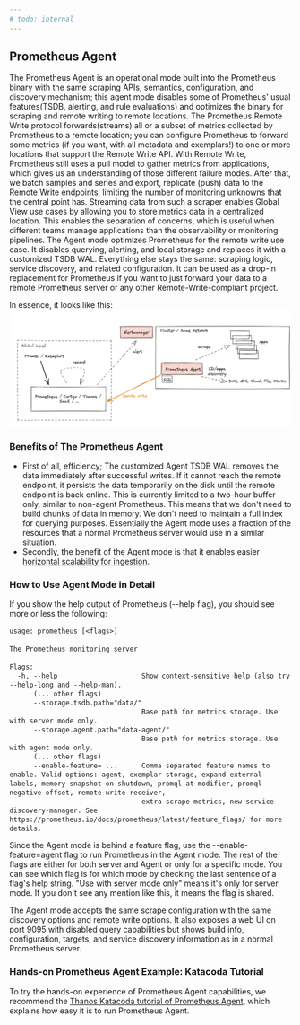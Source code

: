 ```yaml
---
# todo: internal
---
```


## Prometheus Agent
The Prometheus Agent is an operational mode built into the Prometheus binary with the same scraping APIs, semantics, configuration, and discovery mechanism; this agent mode disables some of Prometheus' usual features(TSDB, alerting, and rule evaluations) and optimizes the binary for scraping and remote writing to remote locations. 
The Prometheus Remote Write protocol forwards(streams) all or a subset of metrics collected by Prometheus to a remote location; you can configure Prometheus to forward some metrics (if you want, with all metadata and exemplars!) to one or more locations that support the Remote Write API. 
With Remote Write, Prometheus still uses a pull model to gather metrics from applications, which gives us an understanding of those different failure modes. After that, we batch samples and series and export, replicate (push) data to the Remote Write endpoints, limiting the number of monitoring unknowns that the central point has.
Streaming data from such a scraper enables Global View use cases by allowing you to store metrics data in a centralized location. This enables the separation of concerns, which is useful when different teams manage applications than the observability or monitoring pipelines. 
The Agent mode optimizes Prometheus for the remote write use case. It disables querying, alerting, and local storage and replaces it with a customized TSDB WAL. Everything else stays the same: scraping logic, service discovery, and related configuration. It can be used as a drop-in replacement for Prometheus if you want to just forward your data to a remote Prometheus server or any other Remote-Write-compliant project. 

In essence, it looks like this:
![Prometheus Agent Remote Write](./images/prometheus_agent.png)

### Benefits of The Prometheus Agent
- First of all, efficiency; The customized Agent TSDB WAL removes the data immediately after successful writes. If it cannot reach the remote endpoint, it persists the data temporarily on the disk until the remote endpoint is back online. This is currently limited to a two-hour buffer only, similar to non-agent Prometheus. This means that we don't need to build chunks of data in memory. We don't need to maintain a full index for querying purposes. Essentially the Agent mode uses a fraction of the resources that a normal Prometheus server would use in a similar situation.
- Secondly, the benefit of the Agent mode is that it enables easier [horizontal scalability for ingestion](https://prometheus.io/blog/2021/11/16/agent/#the-dream-auto-scalable-metric-ingestion).

### How to Use Agent Mode in Detail
If you show the help output of Prometheus (--help flag), you should see more or less the following:

```
usage: prometheus [<flags>]

The Prometheus monitoring server

Flags:
  -h, --help                     Show context-sensitive help (also try --help-long and --help-man).
      (... other flags)
      --storage.tsdb.path="data/"
                                 Base path for metrics storage. Use with server mode only.
      --storage.agent.path="data-agent/"
                                 Base path for metrics storage. Use with agent mode only.
      (... other flags)
      --enable-feature= ...      Comma separated feature names to enable. Valid options: agent, exemplar-storage, expand-external-labels, memory-snapshot-on-shutdown, promql-at-modifier, promql-negative-offset, remote-write-receiver,
                                 extra-scrape-metrics, new-service-discovery-manager. See https://prometheus.io/docs/prometheus/latest/feature_flags/ for more details.
```

Since the Agent mode is behind a feature flag, use the --enable-feature=agent flag to run Prometheus in the Agent mode. The rest of the flags are either for both server and Agent or only for a specific mode. You can see which flag is for which mode by checking the last sentence of a flag's help string. "Use with server mode only" means it's only for server mode. If you don't see any mention like this, it means the flag is shared.

The Agent mode accepts the same scrape configuration with the same discovery options and remote write options. It also exposes a web UI  on port 9095 with disabled query capabilities but shows build info, configuration, targets, and service discovery information as in a normal Prometheus server.

### Hands-on Prometheus Agent Example: Katacoda Tutorial
To try the hands-on experience of Prometheus Agent capabilities, we recommend the [Thanos Katacoda tutorial of Prometheus Agent](https://katacoda.com/thanos/courses/thanos/4-receiver-agent), which explains how easy it is to run Prometheus Agent.
